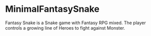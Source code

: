 # MinimalFantasySnake
Fantasy Snake is a Snake game with Fantasy RPG mixed. The player controls a growing line of Heroes to fight against Monster.
